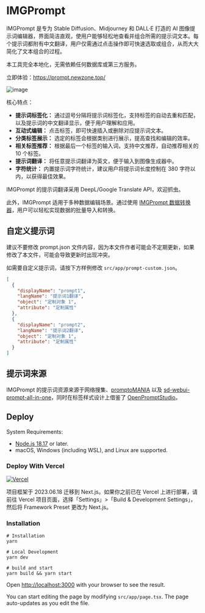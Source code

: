 # IMGPrompt

IMGPrompt 是专为 Stable Diffusion、Midjourney 和 DALL·E 打造的 AI 图像提示词编辑器，界面简洁直观，使用户能够轻松地查看并组合所需的提示词文本。每个提示词都附有中文翻译，用户仅需通过点击操作即可快速选取或组合，从而大大简化了文本组合的过程。

本工具完全本地化，无需依赖任何数据库或第三方服务。

立即体验：<https://prompt.newzone.top/>

![image](https://github.com/rockbenben/img-prompt/assets/28252913/5e455cc2-2184-4d7e-ac51-f960e6aaa3d1)

核心特点：

- **提示词标签化：** 通过逗号分隔将提示词标签化，支持标签的自动去重和匹配，以及提示词的中文翻译显示，便于用户理解和应用。
- **互动式编辑：** 点击标签，即可快速插入或删除对应提示词文本。
- **分类标签展示：** 选定的标签会根据类别进行展示，提高查找和编辑的效率。
- **相关标签推荐：** 根据最后一个标签的输入词，支持中文推荐，自动推荐相关的 10 个标签。
- **提示词翻译：** 将任意提示词翻译为英文，便于输入到图像生成器中。
- **字符统计：** 内置提示词字符统计，建议用户将提示词长度控制在 380 字符以内，以获得最佳效果。

IMGPrompt 的提示词翻译采用 DeepL/Google Translate API，欢迎抓虫。

此外，IMGPrompt 适用于多种数据编辑场景。通过使用 [IMGPrompt 数据转换器](https://tools.newzone.top/data-parser/img-prompt)，用户可以轻松实现数据的批量导入和转换。

## 自定义提示词

建议不要修改 prompt.json 文件内容，因为本文件作者可能会不定期更新，如果修改了本文件，可能会导致更新时出现冲突。

如需要自定义提示词，请按下方样例修改 `src/app/prompt-custom.json`。

```json
[
  {
    "displayName": "prompt1",
    "langName": "提示词1翻译",
    "object": "定制对象 1",
    "attribute": "定制属性"
  },
  {
    "displayName": "prompt2",
    "langName": "提示词2翻译",
    "object": "定制对象 1",
    "attribute": "定制属性"
  }
]
```

## 提示词来源

IMGPrompt 的提示词资源来源于网络搜集、[promptoMANIA](https://promptomania.com/midjourney-prompt-builder/) 以及 [sd-webui-prompt-all-in-one](https://github.com/Physton/sd-webui-prompt-all-in-one/blob/main/group_tags/zh_CN.yaml)，同时在标签样式设计上借鉴了 [OpenPromptStudio](https://moonvy.com/apps/ops/)。

## Deploy

System Requirements:

- [Node.js 18.17](https://nodejs.org/) or later.
- macOS, Windows (including WSL), and Linux are supported.

### Deploy With Vercel

[![Vercel](https://vercel.com/button)](https://vercel.com/new/clone?repository-url=https%3A%2F%2Fgithub.com%2Frockbenben%2Fimg-prompt%2Ftree%2Fmain)

项目框架于 2023.06.18 迁移到 Next.js。如果你之前已在 Vercel 上进行部署，请前往 Vercel 项目页面，选择「Settings」>「Build & Development Settings」，然后将 Framework Preset 更改为 Next.js。

### Installation

```shell
# Installation
yarn

# Local Development
yarn dev

# build and start
yarn build && yarn start
```

Open [http://localhost:3000](http://localhost:3000) with your browser to see the result.

You can start editing the page by modifying `src/app/page.tsx`. The page auto-updates as you edit the file.

